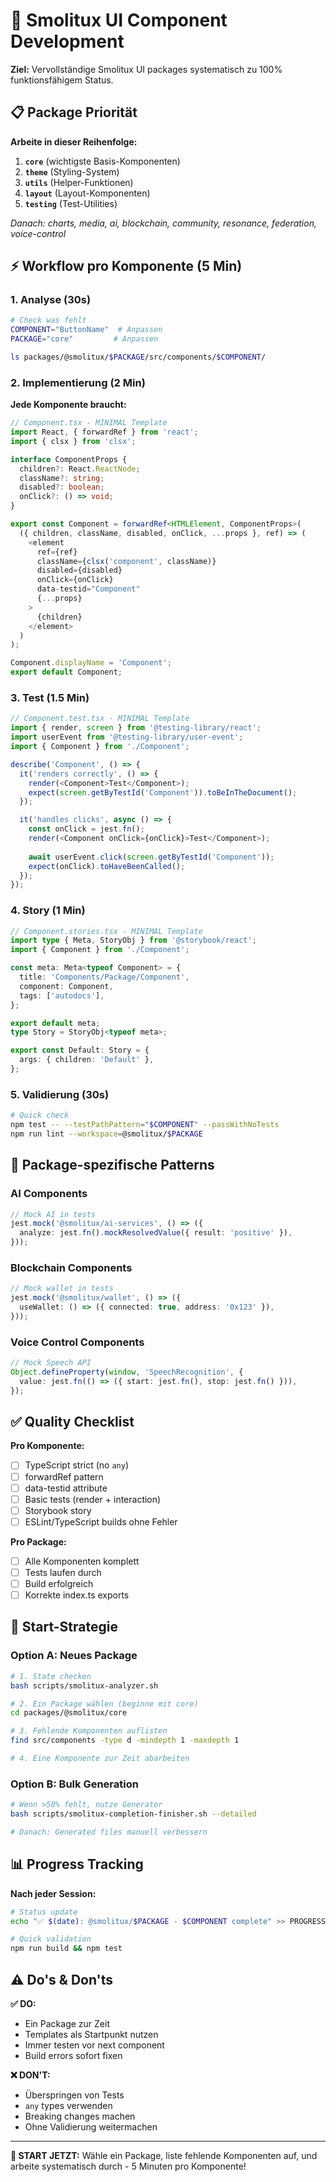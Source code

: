 # 🚀 Smolitux UI Component Development

**Ziel:** Vervollständige Smolitux UI packages systematisch zu 100% funktionsfähigem Status.

## 📋 Package Priorität

**Arbeite in dieser Reihenfolge:**
1. **`core`** (wichtigste Basis-Komponenten)
2. **`theme`** (Styling-System)  
3. **`utils`** (Helper-Funktionen)
4. **`layout`** (Layout-Komponenten)
5. **`testing`** (Test-Utilities)

*Danach: charts, media, ai, blockchain, community, resonance, federation, voice-control*

## ⚡ Workflow pro Komponente (5 Min)

### 1. Analyse (30s)
```bash
# Check was fehlt
COMPONENT="ButtonName"  # Anpassen
PACKAGE="core"         # Anpassen

ls packages/@smolitux/$PACKAGE/src/components/$COMPONENT/
```

### 2. Implementierung (2 Min)
**Jede Komponente braucht:**

```typescript
// Component.tsx - MINIMAL Template
import React, { forwardRef } from 'react';
import { clsx } from 'clsx';

interface ComponentProps {
  children?: React.ReactNode;
  className?: string;
  disabled?: boolean;
  onClick?: () => void;
}

export const Component = forwardRef<HTMLElement, ComponentProps>(
  ({ children, className, disabled, onClick, ...props }, ref) => (
    <element
      ref={ref}
      className={clsx('component', className)}
      disabled={disabled}
      onClick={onClick}
      data-testid="Component"
      {...props}
    >
      {children}
    </element>
  )
);

Component.displayName = 'Component';
export default Component;
```

### 3. Test (1.5 Min)
```typescript
// Component.test.tsx - MINIMAL Template
import { render, screen } from '@testing-library/react';
import userEvent from '@testing-library/user-event';
import { Component } from './Component';

describe('Component', () => {
  it('renders correctly', () => {
    render(<Component>Test</Component>);
    expect(screen.getByTestId('Component')).toBeInTheDocument();
  });

  it('handles clicks', async () => {
    const onClick = jest.fn();
    render(<Component onClick={onClick}>Test</Component>);
    
    await userEvent.click(screen.getByTestId('Component'));
    expect(onClick).toHaveBeenCalled();
  });
});
```

### 4. Story (1 Min)
```typescript
// Component.stories.tsx - MINIMAL Template
import type { Meta, StoryObj } from '@storybook/react';
import { Component } from './Component';

const meta: Meta<typeof Component> = {
  title: 'Components/Package/Component',
  component: Component,
  tags: ['autodocs'],
};

export default meta;
type Story = StoryObj<typeof meta>;

export const Default: Story = {
  args: { children: 'Default' },
};
```

### 5. Validierung (30s)
```bash
# Quick check
npm test -- --testPathPattern="$COMPONENT" --passWithNoTests
npm run lint --workspace=@smolitux/$PACKAGE
```

## 🎯 Package-spezifische Patterns

### AI Components
```typescript
// Mock AI in tests
jest.mock('@smolitux/ai-services', () => ({
  analyze: jest.fn().mockResolvedValue({ result: 'positive' }),
}));
```

### Blockchain Components  
```typescript
// Mock wallet in tests
jest.mock('@smolitux/wallet', () => ({
  useWallet: () => ({ connected: true, address: '0x123' }),
}));
```

### Voice Control Components
```typescript
// Mock Speech API
Object.defineProperty(window, 'SpeechRecognition', {
  value: jest.fn(() => ({ start: jest.fn(), stop: jest.fn() })),
});
```

## ✅ Quality Checklist

**Pro Komponente:**
- [ ] TypeScript strict (no `any`)
- [ ] forwardRef pattern
- [ ] data-testid attribute
- [ ] Basic tests (render + interaction)
- [ ] Storybook story
- [ ] ESLint/TypeScript builds ohne Fehler

**Pro Package:**
- [ ] Alle Komponenten komplett
- [ ] Tests laufen durch
- [ ] Build erfolgreich
- [ ] Korrekte index.ts exports

## 🚀 Start-Strategie

### Option A: Neues Package
```bash
# 1. State checken
bash scripts/smolitux-analyzer.sh

# 2. Ein Package wählen (beginne mit core)
cd packages/@smolitux/core

# 3. Fehlende Komponenten auflisten
find src/components -type d -mindepth 1 -maxdepth 1

# 4. Eine Komponente zur Zeit abarbeiten
```

### Option B: Bulk Generation
```bash
# Wenn >50% fehlt, nutze Generator
bash scripts/smolitux-completion-finisher.sh --detailed

# Danach: Generated files manuell verbessern
```

## 📊 Progress Tracking

**Nach jeder Session:**
```bash
# Status update
echo "✅ $(date): @smolitux/$PACKAGE - $COMPONENT complete" >> PROGRESS.md

# Quick validation
npm run build && npm test
```

## ⚠️ Do's & Don'ts

**✅ DO:**
- Ein Package zur Zeit
- Templates als Startpunkt nutzen  
- Immer testen vor next component
- Build errors sofort fixen

**❌ DON'T:**
- Überspringen von Tests
- `any` types verwenden
- Breaking changes machen
- Ohne Validierung weitermachen

---

**🎯 START JETZT:** Wähle ein Package, liste fehlende Komponenten auf, und arbeite systematisch durch - 5 Minuten pro Komponente!
